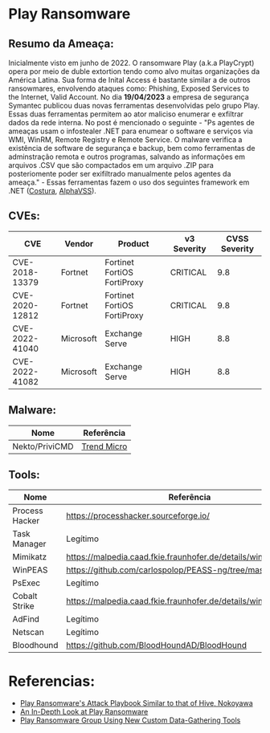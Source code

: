 # Play Ransomware

## Resumo da Ameaça:
Inicialmente visto em junho de 2022. O ransomware Play (a.k.a PlayCrypt) opera por meio de duble extortion tendo como alvo muitas organizações da América Latina. Sua forma de Inital Access é bastante similar a de outros ransowmares, envolvendo ataques como: Phishing, Exposed Services to the Internet, Valid Account.
No dia **19/04/2023** a empresa de segurança Symantec publicou duas novas ferramentas desenvolvidas pelo grupo Play. Essas duas ferramentas permitem ao ator maliciso enumerar e exfiltrar dados da rede interna. No post é mencionado o seguinte - "Ps agentes de ameaças usam o infostealer .NET para enumear o software e serviços via WMI, WinRM, Remote Registry e Remote Service. O malware verifica a existência de software de segurança e backup, bem como ferramentas de adminstração remota e outros programas, salvando as informações em arquivos .CSV que são compactados em um arquivo .ZIP para posteriomente poder ser exifiltrado manualmente pelos agentes da ameaça." - Essas ferramentas fazem o uso dos seguintes framework em .NET ([Costura](https://github.com/Fody/Costura), [AlphaVSS](https://github.com/alphaleonis/AlphaVSS)). 

## CVEs:
| CVE | Vendor | Product | v3 Severity | CVSS Severity |
| --- | ------ | ------- | ----------- | --------------|
| CVE-2018-13379 | Fortnet | Fortinet FortiOS FortiProxy | CRITICAL | 9.8 |
| CVE-2020-12812 | Fortnet | Fortinet FortiOS FortiProxy | CRITICAL | 9.8 |
| CVE-2022-41040 | Microsoft | Exchange Serve | HIGH | 8.8 |
| CVE-2022-41082 | Microsoft | Exchange Serve | HIGH | 8.8 |

## Malware:
| Nome | Referência |
| ---- | ---------- |
| Nekto/PriviCMD | [Trend Micro](https://www.trendmicro.com/vinfo/us/threat-encyclopedia/malware/Trojan.Win64.PRIVICMD.YACCAT/)

## Tools:
| Nome | Referência |
| ---- | ---------- |
| Process Hacker | https://processhacker.sourceforge.io/ |
| Task Manager | Legítimo |
| Mimikatz | https://malpedia.caad.fkie.fraunhofer.de/details/win.mimikatz |
| WinPEAS | https://github.com/carlospolop/PEASS-ng/tree/master/winPEAS |
| PsExec | Legítimo |
| Cobalt Strike | https://malpedia.caad.fkie.fraunhofer.de/details/win.cobalt_strike |
| AdFind | Legítimo |
| Netscan | Legítimo |
| Bloodhound | https://github.com/BloodHoundAD/BloodHound |

# Referencias:
- [Play Ransomware's Attack Playbook Similar to that of Hive, Nokoyawa](https://www.trendmicro.com/en_us/research/22/i/play-ransomware-s-attack-playbook-unmasks-it-as-another-hive-aff.html)
- [An In-Depth Look at Play Ransomware](https://explore.avertium.com/resource/an-in-depth-look-at-play-ransomware)
- [Play Ransomware Group Using New Custom Data-Gathering Tools](https://symantec-enterprise-blogs.security.com/blogs/threat-intelligence/play-ransomware-volume-shadow-copy)
